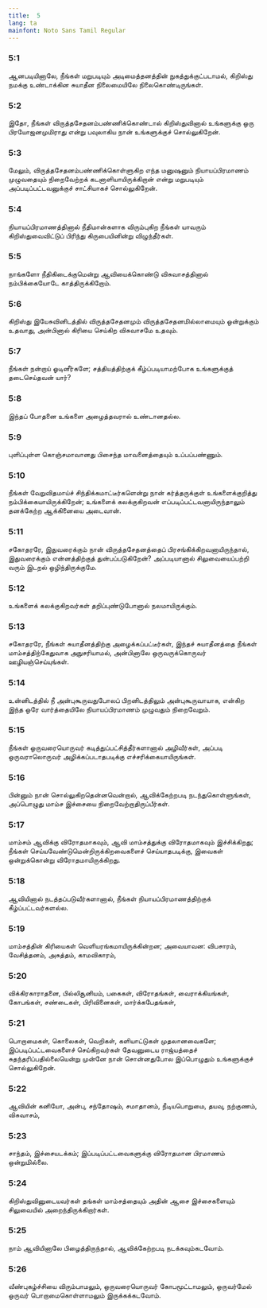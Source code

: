 ```yaml
---
title:  5
lang: ta
mainfont: Noto Sans Tamil Regular
---
```


###  5:1

ஆனபடியினாலே, நீங்கள் மறுபடியும் அடிமைத்தனத்தின் நுகத்துக்குட்படாமல், கிறிஸ்து நமக்கு உண்டாக்கின சுயாதீன நிலைமையிலே நிலைகொண்டிருங்கள்.

###  5:2

இதோ, நீங்கள் விருத்தசேதனம்பண்ணிக்கொண்டால் கிறிஸ்துவினால் உங்களுக்கு ஒரு பிரயோஜனமுமிராது என்று பவுலாகிய நான் உங்களுக்குச் சொல்லுகிறேன்.

###  5:3

மேலும், விருத்தசேதனம்பண்ணிக்கொள்ளுகிற எந்த மனுஷனும் நியாயப்பிரமாணம் முழுவதையும் நிறைவேற்றக் கடனாளியாயிருக்கிறான் என்று மறுபடியும் அப்படிப்பட்டவனுக்குச் சாட்சியாகச் சொல்லுகிறேன்.

###  5:4

நியாயப்பிரமாணத்தினால் நீதிமான்களாக விரும்புகிற நீங்கள் யாவரும் கிறிஸ்துவைவிட்டுப் பிரிந்து கிருபையினின்று விழுந்தீர்கள்.

###  5:5

நாங்களோ நீதிகிடைக்குமென்று ஆவியைக்கொண்டு விசுவாசத்தினால் நம்பிக்கையோடே காத்திருக்கிறோம்.

###  5:6

கிறிஸ்து இயேசுவினிடத்தில் விருத்தசேதனமும் விருத்தசேதனமில்லாமையும் ஒன்றுக்கும் உதவாது, அன்பினால் கிரியை செய்கிற விசுவாசமே உதவும்.

###  5:7

நீங்கள் நன்றாய் ஓடினீர்களே; சத்தியத்திற்குக் கீழ்ப்படியாமற்போக உங்களுக்குத் தடைசெய்தவன் யார்?

###  5:8

இந்தப் போதனை உங்களை அழைத்தவரால் உண்டானதல்ல.

###  5:9

புளிப்புள்ள கொஞ்சமாவானது பிசைந்த மாவனைத்தையும் உப்பப்பண்ணும்.

###  5:10

நீங்கள் வேறுவிதமாய்ச் சிந்திக்கமாட்டீர்களென்று நான் கர்த்தருக்குள் உங்களைக்குறித்து நம்பிக்கையாயிருக்கிறேன்; உங்களைக் கலக்குகிறவன் எப்படிப்பட்டவனாயிருந்தாலும் தனக்கேற்ற ஆக்கினையை அடைவான்.

###  5:11

சகோதரரே, இதுவரைக்கும் நான் விருத்தசேதனத்தைப் பிரசங்கிக்கிறவனாயிருந்தால், இதுவரைக்கும் என்னத்திற்குத் துன்பப்படுகிறேன்? அப்படியானால் சிலுவையைப்பற்றி வரும் இடறல் ஒழிந்திருக்குமே.

###  5:12

உங்களைக் கலக்குகிறவர்கள் தறிப்புண்டுபோனால் நலமாயிருக்கும்.

###  5:13

சகோதரரே, நீங்கள் சுயாதீனத்திற்கு அழைக்கப்பட்டீர்கள், இந்தச் சுயாதீனத்தை நீங்கள் மாம்சத்திற்கேதுவாக அநுசரியாமல், அன்பினாலே ஒருவருக்கொருவர் ஊழியஞ்செய்யுங்கள்.

###  5:14

உன்னிடத்தில் நீ அன்புகூருவதுபோலப் பிறனிடத்திலும் அன்புகூருவாயாக, என்கிற இந்த ஒரே வார்த்தையிலே நியாயப்பிரமாணம் முழுவதும் நிறைவேறும்.

###  5:15

நீங்கள் ஒருவரையொருவர் கடித்துப்பட்சித்தீர்களானால் அழிவீர்கள், அப்படி ஒருவராலொருவர் அழிக்கப்படாதபடிக்கு எச்சரிக்கையாயிருங்கள்.

###  5:16

பின்னும் நான் சொல்லுகிறதென்னவென்றால், ஆவிக்கேற்றபடி நடந்துகொள்ளுங்கள், அப்பொழுது மாம்ச இச்சையை நிறைவேற்றாதிருப்பீர்கள்.

###  5:17

மாம்சம் ஆவிக்கு விரோதமாகவும், ஆவி மாம்சத்துக்கு விரோதமாகவும் இச்சிக்கிறது; நீங்கள் செய்யவேண்டுமென்றிருக்கிறவைகளைச் செய்யாதபடிக்கு, இவைகள் ஒன்றுக்கொன்று விரோதமாயிருக்கிறது.

###  5:18

ஆவியினால் நடத்தப்படுவீர்களானால், நீங்கள் நியாயப்பிரமாணத்திற்குக் கீழ்ப்பட்டவர்களல்ல.

###  5:19

மாம்சத்தின் கிரியைகள் வெளியரங்கமாயிருக்கின்றன; அவையாவன: விபசாரம், வேசித்தனம், அசுத்தம், காமவிகாரம்,

###  5:20

விக்கிரகாராதனை, பில்லிசூனியம், பகைகள், விரோதங்கள், வைராக்கியங்கள், கோபங்கள், சண்டைகள், பிரிவினைகள், மார்க்கபேதங்கள்,

###  5:21

பொறாமைகள், கொலைகள், வெறிகள், களியாட்டுகள் முதலானவைகளே; இப்படிப்பட்டவைகளைச் செய்கிறவர்கள் தேவனுடைய ராஜ்யத்தைச் சுதந்தரிப்பதில்லையென்று முன்னே நான் சொன்னதுபோல இப்பொழுதும் உங்களுக்குச் சொல்லுகிறேன்.

###  5:22

ஆவியின் கனியோ, அன்பு, சந்தோஷம், சமாதானம், நீடியபொறுமை, தயவு, நற்குணம், விசுவாசம்,

###  5:23

சாந்தம், இச்சையடக்கம்; இப்படிப்பட்டவைகளுக்கு விரோதமான பிரமாணம் ஒன்றுமில்லை.

###  5:24

கிறிஸ்துவினுடையவர்கள் தங்கள் மாம்சத்தையும் அதின் ஆசை இச்சைகளையும் சிலுவையில் அறைந்திருக்கிறார்கள்.

###  5:25

நாம் ஆவியினாலே பிழைத்திருந்தால், ஆவிக்கேற்றபடி நடக்கவும்கடவோம்.

###  5:26

வீண்புகழ்ச்சியை விரும்பாமலும், ஒருவரையொருவர் கோபமூட்டாமலும், ஒருவர்மேல் ஒருவர் பொறாமைகொள்ளாமலும் இருக்கக்கடவோம்.

